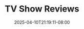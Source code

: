 ---
title: "TV Show Reviews"
description: "Reviews of TV things I've watched."
date: "2025-04-10T21:19:11-08:00"
slug: "tvshows"
---